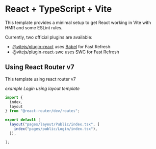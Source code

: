 # React + TypeScript + Vite

This template provides a minimal setup to get React working in Vite with HMR and some ESLint rules.

Currently, two official plugins are available:

- [@vitejs/plugin-react](https://github.com/vitejs/vite-plugin-react/blob/main/packages/plugin-react/README.md) uses [Babel](https://babeljs.io/) for Fast Refresh
- [@vitejs/plugin-react-swc](https://github.com/vitejs/vite-plugin-react-swc) uses [SWC](https://swc.rs/) for Fast Refresh

## Using React Router v7

This template using react router v7 

*example Login using layout template*

```js
import {
  index,
  layout
} from "@react-router/dev/routes";

export default [
  layout("pages/layout/Public/index.tsx", [
    index("pages/public/Login/index.tsx"),
  ]),

]; 
```